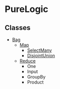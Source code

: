 # PureLogic

## Classes

- [Bag](PureLogic/PureLogic/Bag.cs)
    - [Map](PureLogic/PureLogic/Map.cs)
        - [SelectMany](PureLogic/PureLogic/SelectMany.cs)
        - [DisjointUnion](PureLogic/PureLogic/DisjointUnion.cs)
    - [Reduce](PureLogic/PureLogic/Reduce.cs)
        - One
        - Input
        - GroupBy
        - Product
